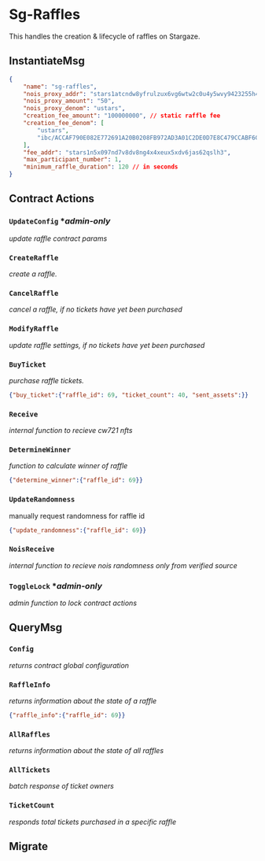 # Sg-Raffles

This handles the creation & lifecycle of raffles on Stargaze.


## InstantiateMsg

```json
{
    "name": "sg-raffles",
    "nois_proxy_addr": "stars1atcndw8yfrulzux6vg6wtw2c0u4y5wvy9423255h472f4x3gn8dq0v8j45",
    "nois_proxy_amount": "50",
    "nois_proxy_denom": "ustars",
    "creation_fee_amount": "100000000", // static raffle fee
    "creation_fee_denom": [
        "ustars",
        "ibc/ACCAF790E082E772691A20B0208FB972AD3A01C2DE0D7E8C479CCABF6C9F39B1"
    ],
    "fee_addr": "stars1n5x097nd7v8dv8ng4x4xeux5xdv6jas62qslh3",
    "max_participant_number": 1,
    "minimum_raffle_duration": 120 // in seconds 
}

```

## Contract Actions

### `UpdateConfig`  **admin-only*
*update raffle contract params*
### `CreateRaffle`
*create a raffle.*
### `CancelRaffle`
*cancel a raffle, if no tickets have yet been purchased*
### `ModifyRaffle`
*update raffle settings, if no tickets have yet been purchased*
### `BuyTicket`
*purchase raffle tickets.*
```json
{"buy_ticket":{"raffle_id": 69, "ticket_count": 40, "sent_assets":}}
```
### `Receive`
*internal function to recieve cw721 nfts*
### `DetermineWinner`
*function to calculate winner of raffle*
```json
{"determine_winner":{"raffle_id": 69}}
```
### `UpdateRandomness`
manually request randomness for raffle id
```json
{"update_randomness":{"raffle_id": 69}}
```
### `NoisReceive`
*internal function to recieve nois randomness only from verified source*
### `ToggleLock`   **admin-only* 
*admin function to lock contract actions*

## QueryMsg
### `Config`
*returns contract global configuration*
### `RaffleInfo`
*returns information about the state of a raffle*
```json
{"raffle_info":{"raffle_id": 69}}
```
### `AllRaffles`
*returns information about the state of all raffles*

### `AllTickets`
*batch response of ticket owners*

### `TicketCount`
*responds total tickets purchased in a specific raffle*

## Migrate

